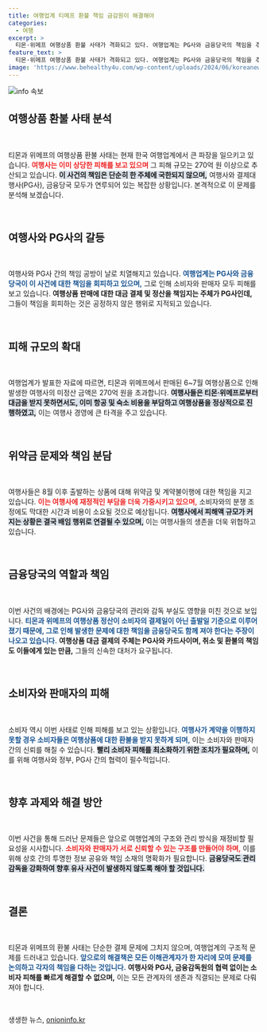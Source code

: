 ```yaml
---
title: 여행업계 티메프 환불 책임 금감원이 해결해야
categories:
  - 여행
excerpt: >
  티몬·위메프 여행상품 환불 사태가 격화되고 있다. 여행업계는 PG사와 금융당국의 책임을 추궁하며 6일 금융감독원 앞에서 시위를 벌였다. 270억 원이 넘는 피해액과 이에 따른 경영 타격 우려가 커지면서, 여행사와 소비자의 분쟁이 예고되었다.
feature_text: >
  티몬·위메프 여행상품 환불 사태가 격화되고 있다. 여행업계는 PG사와 금융당국의 책임을 추궁하며 6일 금융감독원 앞에서 시위를 벌였다. 270억 원이 넘는 피해액과 이에 따른 경영 타격 우려가 커지면서, 여행사와 소비자의 분쟁이 예고되었다.
image: 'https://www.behealthy4u.com/wp-content/uploads/2024/06/koreanews.jpg'
---
```


<p><img src="https://www.behealthy4u.com/wp-content/uploads/2024/06/koreanews.jpg" alt="info 속보" /></p>

<h2 data-ke-size="size26">여행상품 환불 사태 분석</h2>

<p data-ke-size="size16">&nbsp;</p>

<p>티몬과 위메프의 여행상품 환불 사태는 현재 한국 여행업계에서 큰 파장을 일으키고 있습니다. <b><span style="color: #ee2323;">여행사는 이미 상당한 피해를 보고 있으며</span></b> 그 피해 규모는 270억 원 이상으로 추산되고 있습니다. <b><span style="background-color: #21538527;">이 사건의 책임은 단순히 한 주체에 국한되지 않으며,</span></b> 여행사와 결제대행사(PG사), 금융당국 모두가 연루되어 있는 복잡한 상황입니다. 본격적으로 이 문제를 분석해 보겠습니다.</p>

<p data-ke-size="size16">&nbsp;</p>

<h2 data-ke-size="size26">여행사와 PG사의 갈등</h2>

<p data-ke-size="size16">&nbsp;</p>

<p>여행사와 PG사 간의 책임 공방이 날로 치열해지고 있습니다. <b><span style="color: #1a5490;">여행업계는 PG사와 금융당국이 이 사건에 대한 책임을 회피하고 있으며,</span></b> 그로 인해 소비자와 판매자 모두 피해를 보고 있습니다. <b><span style="ee2323;">여행상품 판매에 대한 대금 결제 및 정산을 책임지는 주체가 PG사인데,</span></b> 그들이 책임을 회피하는 것은 공정하지 않은 행위로 지적되고 있습니다. </p>

<p data-ke-size="size16">&nbsp;</p>

<h2 data-ke-size="size26">피해 규모의 확대</h2>

<p data-ke-size="size16">&nbsp;</p>

<p>여행업계가 발표한 자료에 따르면, 티몬과 위메프에서 판매된 6~7월 여행상품으로 인해 발생한 여행사의 미정산 금액은 270억 원을 초과합니다. <b><span style="background-color: #21538527;">여행사들은 티몬·위메프로부터 대금을 받지 못하면서도, 이미 항공 및 숙소 비용을 부담하고 여행상품을 정상적으로 진행하였고,</span></b> 이는 여행사 경영에 큰 타격을 주고 있습니다. </p>

<p data-ke-size="size16">&nbsp;</p>

<h2 data-ke-size="size26">위약금 문제와 책임 분담</h2>

<p data-ke-size="size16">&nbsp;</p>

<p>여행사들은 8월 이후 출발하는 상품에 대해 위약금 및 계약불이행에 대한 책임을 지고 있습니다. <b><span style="color: #ee2323;">이는 여행사에 재정적인 부담을 더욱 가중시키고 있으며,</span></b> 소비자와의 분쟁 조정에도 막대한 시간과 비용이 소요될 것으로 예상됩니다. <b><span style="background-color: #21538527;">여행사에서 피해액 규모가 커지는 상황은 결국 배임 행위로 연결될 수 있으며,</span></b> 이는 여행사들의 생존을 더욱 위협하고 있습니다.</p>

<p data-ke-size="size16">&nbsp;</p>

<h2 data-ke-size="size26">금융당국의 역할과 책임</h2>

<p data-ke-size="size16">&nbsp;</p>

<p>이번 사건의 배경에는 PG사와 금융당국의 관리와 감독 부실도 영향을 미친 것으로 보입니다. <b><span style="color: #1a5490;">티몬과 위메프의 여행상품 정산이 소비자의 결제일이 아닌 출발일 기준으로 이루어졌기 때문에, 그로 인해 발생한 문제에 대한 책임을 금융당국도 함께 져야 한다는 주장이 나오고 있습니다.</span></b> <b><span style="ee2323;">여행상품 대금 결제의 주체는 PG사와 카드사이며, 취소 및 환불의 책임도 이들에게 있는 만큼,</span></b> 그들의 신속한 대처가 요구됩니다. </p>

<p data-ke-size="size16">&nbsp;</p>

<h2 data-ke-size="size26">소비자와 판매자의 피해</h2>

<p data-ke-size="size16">&nbsp;</p>

<p>소비자 역시 이번 사태로 인해 피해를 보고 있는 상황입니다. <b><span style="color: #1a5490;">여행사가 계약을 이행하지 못할 경우 소비자들은 여행상품에 대한 환불을 받지 못하게 되며,</span></b> 이는 소비자와 판매자 간의 신뢰를 해칠 수 있습니다. <b><span style="background-color: #21538527;">빨리 소비자 피해를 최소화하기 위한 조치가 필요하며,</span></b> 이를 위해 여행사와 정부, PG사 간의 협력이 필수적입니다.</p>

<p data-ke-size="size16">&nbsp;</p>

<h2 data-ke-size="size26">향후 과제와 해결 방안</h2>

<p data-ke-size="size16">&nbsp;</p>

<p>이번 사건을 통해 드러난 문제들은 앞으로 여행업계의 구조와 관리 방식을 재정비할 필요성을 시사합니다. <b><span style="color: #ee2323;">소비자와 판매자가 서로 신뢰할 수 있는 구조를 만들어야 하며,</span></b> 이를 위해 상호 간의 투명한 정보 공유와 책임 소재의 명확화가 필요합니다. <b><span style="background-color: #21538527;">금융당국도 관리감독을 강화하여 향후 유사 사건이 발생하지 않도록 해야 할 것입니다.</span></b></p>

<p data-ke-size="size16">&nbsp;</p>

<h2 data-ke-size="size26">결론</h2>

<p data-ke-size="size16">&nbsp;</p>

<p>티몬과 위메프의 환불 사태는 단순한 결제 문제에 그치지 않으며, 여행업계의 구조적 문제를 드러내고 있습니다. <b><span style="color: #1a5490;">앞으로의 해결책은 모든 이해관계자가 한 자리에 모여 문제를 논의하고 각자의 책임을 다하는 것입니다.</span></b> <b><span style="ee2323;">여행사와 PG사, 금융감독원의 협력 없이는 소비자 피해를 빠르게 해결할 수 없으며,</span></b> 이는 모든 관계자의 생존과 직결되는 문제로 다뤄져야 합니다. </p>

<p data-ke-size="size16">&nbsp;</p>
생생한 뉴스, <a href="https://onioninfo.kr" rel="dofollow">onioninfo.kr</a>


